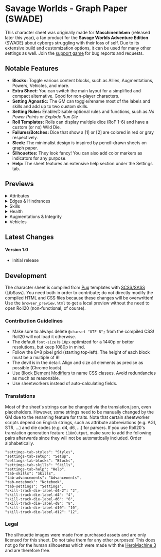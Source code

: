 # Savage Worlds - Graph Paper (SWADE)
This character sheet was originally made for **Maschinenleben** (released later this year), a fan product for the **Savage Worlds Adventure Edition** (SWADE) about cyborgs struggling with their loss of self. Due to its extensive build and customization options, it can be used for many other settings as well. Join the [support game](https://app.roll20.net/join/8488284/oQJGfg) for bug reports and requests.

## Notable Features
* **Blocks:** Toggle various content blocks, such as Allies, Augmentations, Powers, Vehicles, and more.
* **Extra Sheet:** You can switch the main layout for a simplified and compact alternative. Good for non-player characters.
* **Setting Agnostic:** The GM can toggle/rename most of the labels and skills and add up to two custom skills.
* **Setting Rules:** Enable/Disable optional rules and functions, such as *No Power Points* or *Explode Run Die*
* **Roll Templates:** Rolls can display multiple dice (RoF 1-6) and have a custom (or no) Wild Die.
* **Failures/Botches:** Dice that show a [1] or [2] are colored in red or gray respectively.
* **Sleek:** The minimalist design is inspired by pencil-drawn sheets on graph paper.
* **Silhouettes:** They look fancy! You can also add color markers as indicators for any purpose.
* **Help:** The sheet features an extensive help section under the Settings tab.

## Previews
<details>
  <summary>Attributes</summary>
  
  ![Attributes](https://raw.githubusercontent.com/Tetrakern/roll20-character-sheets/master/Savage%20Worlds%20-%20Graph%20Paper/gifs/attributes.gif)
</details>

<details>
  <summary>Edges & Hindrances</summary>
  
  ![Edges & Hindrances](https://github.com/Tetrakern/roll20-character-sheets/blob/master/Savage%20Worlds%20-%20Graph%20Paper/gifs/features.gif)
</details>

<details>
  <summary>Skills</summary>
  
  ![Skills](https://raw.githubusercontent.com/Tetrakern/roll20-character-sheets/master/Savage%20Worlds%20-%20Graph%20Paper/gifs/skills.gif)
</details>

<details>
  <summary>Health</summary>
  
  ![Health](https://raw.githubusercontent.com/Tetrakern/roll20-character-sheets/master/Savage%20Worlds%20-%20Graph%20Paper/gifs/health.gif)
</details>

<details>
  <summary>Augmentations & Integrity</summary>
  
  ![Augmentations & Integrity](https://raw.githubusercontent.com/Tetrakern/roll20-character-sheets/master/Savage%20Worlds%20-%20Graph%20Paper/gifs/augmentations.gif)
</details>

<details>
  <summary>Vehicles</summary>
  
  ![Vehicles](https://raw.githubusercontent.com/Tetrakern/roll20-character-sheets/master/Savage%20Worlds%20-%20Graph%20Paper/gifs/vehicles.gif)
</details>

## Latest Changes
#### Version 1.0
* Initial release

## Development
The character sheet is compiled from [Pug](https://pugjs.org/api/getting-started.html) templates with [SCSS/SASS](https://sass-lang.com/guide) (LibSass). You need both in order to contribute; do not directly modify the compiled HTML and CSS files because these changes will be overwritten! Use the `browser_preview.html` to get a local preview without the need to open Roll20 (non-functional, of course).

### Contribution Guidelines
* Make sure to always delete `@charset "UTF-8";` from the compiled CSS! Roll20 will not load it otherwise.
* The default `font-size` is `10px` optimized for a 1440p or better resolutions, but keep 1080p in mind.
* Follow the 8×8 pixel grid (starting top-left). The height of each block must be a multiple of 8!
* The devil is in the detail. Align and size all elements as precise as possible (Chrome leads).
* Use [Block Element Modifiers](http://getbem.com/naming/) to name CSS classes. Avoid redundancies as much as reasonable.
* Use sheetworkers instead of auto-calculating fields.

### Translations
Most of the sheet's strings can be changed via the translation.json, even placeholders. However, some strings need to be manually changed by the GM due to the renaming feature for traits. Note that certain sheetworker scripts depend on English strings, such as attribute abbreviations (e.g. AGI, STR, ...) and die codes (e.g. d4, d6, ...) for parsers. If you use Roll20's translation generation feature `i18nOutput`, make sure to add the following pairs afterwards since they will not be automatically included. Order alphabetically.

```
"settings-tab-styles": "Styles",
"settings-tab-setup": "Setup",
"settings-tab-blocks": "Blocks",
"settings-tab-skills": "Skills",
"settings-tab-help": "Help",
"tab-skills": "Skills",
"tab-advancements": "Advancements",
"tab-notebook": "Notebook",
"tab-settings": "Settings",
"skill-track-die-label-d4-2": "2",
"skill-track-die-label-d4": "4",
"skill-track-die-label-d6": "6",
"skill-track-die-label-d8": "8",
"skill-track-die-label-d10": "10",
"skill-track-die-label-d12": "12",
```

### Legal
The silhouette images were made from purchased assets and are only licensed for this sheet. Do not take them for any other purposes! This does not go for the human silhouettes which were made with the [HeroMachine 3](http://www.heromachine.com/heromachine-3-lab/) and are therefore free.
